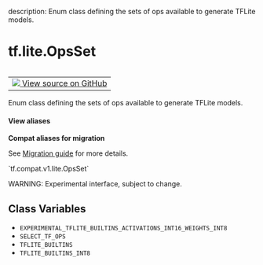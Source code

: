 description: Enum class defining the sets of ops available to generate TFLite models.

<div itemscope itemtype="http://developers.google.com/ReferenceObject">
<meta itemprop="name" content="tf.lite.OpsSet" />
<meta itemprop="path" content="Stable" />
<meta itemprop="property" content="EXPERIMENTAL_TFLITE_BUILTINS_ACTIVATIONS_INT16_WEIGHTS_INT8"/>
<meta itemprop="property" content="SELECT_TF_OPS"/>
<meta itemprop="property" content="TFLITE_BUILTINS"/>
<meta itemprop="property" content="TFLITE_BUILTINS_INT8"/>
</div>

# tf.lite.OpsSet

<!-- Insert buttons and diff -->

<table class="tfo-notebook-buttons tfo-api nocontent" align="left">
<td>
  <a target="_blank" href="https://github.com/tensorflow/tensorflow/blob/r2.4/tensorflow/lite/python/convert.py#L81-L118">
    <img src="https://www.tensorflow.org/images/GitHub-Mark-32px.png" />
    View source on GitHub
  </a>
</td>
</table>



Enum class defining the sets of ops available to generate TFLite models.

<section class="expandable">
  <h4 class="showalways">View aliases</h4>
  <p>
<b>Compat aliases for migration</b>
<p>See
<a href="https://www.tensorflow.org/guide/migrate">Migration guide</a> for
more details.</p>
<p>`tf.compat.v1.lite.OpsSet`</p>
</p>
</section>

<!-- Placeholder for "Used in" -->

WARNING: Experimental interface, subject to change.

## Class Variables

* `EXPERIMENTAL_TFLITE_BUILTINS_ACTIVATIONS_INT16_WEIGHTS_INT8` <a id="EXPERIMENTAL_TFLITE_BUILTINS_ACTIVATIONS_INT16_WEIGHTS_INT8"></a>
* `SELECT_TF_OPS` <a id="SELECT_TF_OPS"></a>
* `TFLITE_BUILTINS` <a id="TFLITE_BUILTINS"></a>
* `TFLITE_BUILTINS_INT8` <a id="TFLITE_BUILTINS_INT8"></a>
